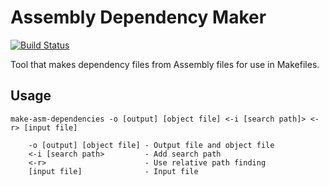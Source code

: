 # Assembly Dependency Maker

[![Build Status](https://github.com/devon-artmeier/make-asm-dependencies/actions/workflows/cmake-multi-platform.yml/badge.svg)](https://github.com/devon-artmeier/make-asm-dependencies/actions/workflows/cmake-multi-platform.yml)

Tool that makes dependency files from Assembly files for use in Makefiles.

## Usage

    make-asm-dependencies -o [output] [object file] <-i [search path]> <-r> [input file]
    
        -o [output] [object file] - Output file and object file
        <-i [search path>         - Add search path
        <-r>                      - Use relative path finding
        [input file]              - Input file
